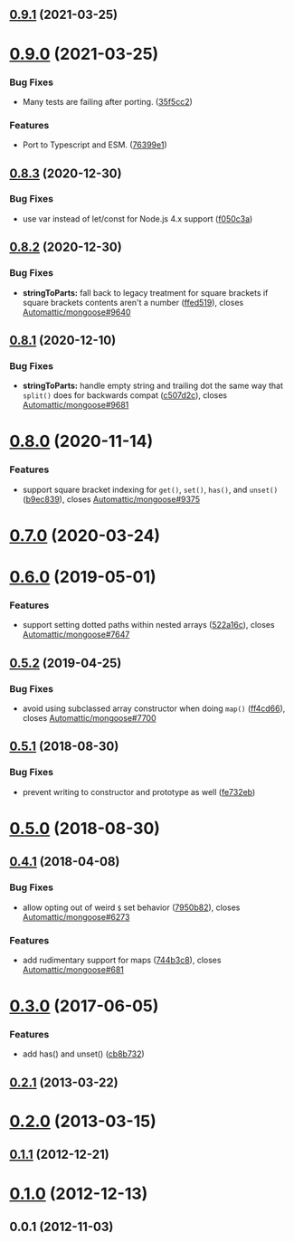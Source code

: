 ## [0.9.1](https://github.com/bscotch/mpath/compare/v0.9.0...v0.9.1) (2021-03-25)



# [0.9.0](https://github.com/bscotch/mpath/compare/0.8.3...v0.9.0) (2021-03-25)


### Bug Fixes

* Many tests are failing after porting. ([35f5cc2](https://github.com/bscotch/mpath/commit/35f5cc2491a77baf5ecd16fb40b35fd2335e9f19))


### Features

* Port to Typescript and ESM. ([76399e1](https://github.com/bscotch/mpath/commit/76399e1a188db1818abe5d16e56810d577dd493f))



## [0.8.3](https://github.com/bscotch/mpath/compare/0.8.2...0.8.3) (2020-12-30)


### Bug Fixes

* use var instead of let/const for Node.js 4.x support ([f050c3a](https://github.com/bscotch/mpath/commit/f050c3ab5b4c0ab46ee7254a0d79c2acce53109b))



## [0.8.2](https://github.com/bscotch/mpath/compare/0.8.1...0.8.2) (2020-12-30)


### Bug Fixes

* **stringToParts:** fall back to legacy treatment for square brackets if square brackets contents aren't a number ([ffed519](https://github.com/bscotch/mpath/commit/ffed5197e598df2b6a3312d09fe09b7a66c4de82)), closes [Automattic/mongoose#9640](https://github.com/Automattic/mongoose/issues/9640)



## [0.8.1](https://github.com/bscotch/mpath/compare/0.8.0...0.8.1) (2020-12-10)


### Bug Fixes

* **stringToParts:** handle empty string and trailing dot the same way that `split()` does for backwards compat ([c507d2c](https://github.com/bscotch/mpath/commit/c507d2c8e6cc20c1b67f2645e868f6d4dd521247)), closes [Automattic/mongoose#9681](https://github.com/Automattic/mongoose/issues/9681)



# [0.8.0](https://github.com/bscotch/mpath/compare/0.7.0...0.8.0) (2020-11-14)


### Features

* support square bracket indexing for `get()`, `set()`, `has()`, and `unset()` ([b9ec839](https://github.com/bscotch/mpath/commit/b9ec839743b9ab5dc86d663f929b37d46fbe572e)), closes [Automattic/mongoose#9375](https://github.com/Automattic/mongoose/issues/9375)



# [0.7.0](https://github.com/bscotch/mpath/compare/0.6.0...0.7.0) (2020-03-24)



# [0.6.0](https://github.com/bscotch/mpath/compare/0.5.2...0.6.0) (2019-05-01)


### Features

* support setting dotted paths within nested arrays ([522a16c](https://github.com/bscotch/mpath/commit/522a16c0c96cfbfa15463443cf7962f0647cfd52)), closes [Automattic/mongoose#7647](https://github.com/Automattic/mongoose/issues/7647)



## [0.5.2](https://github.com/bscotch/mpath/compare/0.5.1...0.5.2) (2019-04-25)


### Bug Fixes

* avoid using subclassed array constructor when doing `map()` ([ff4cd66](https://github.com/bscotch/mpath/commit/ff4cd6628d854853949950e619c5d6a5097694e4)), closes [Automattic/mongoose#7700](https://github.com/Automattic/mongoose/issues/7700)



## [0.5.1](https://github.com/bscotch/mpath/compare/0.5.0...0.5.1) (2018-08-30)


### Bug Fixes

* prevent writing to constructor and prototype as well ([fe732eb](https://github.com/bscotch/mpath/commit/fe732eb05adebe29d1d741bdf3981afbae8ea94d))



# [0.5.0](https://github.com/bscotch/mpath/compare/0.4.1...0.5.0) (2018-08-30)



## [0.4.1](https://github.com/bscotch/mpath/compare/0.3.0...0.4.1) (2018-04-08)


### Bug Fixes

* allow opting out of weird `$` set behavior ([7950b82](https://github.com/bscotch/mpath/commit/7950b8232386c3e660b9926e67eb2b27e5c8eff9)), closes [Automattic/mongoose#6273](https://github.com/Automattic/mongoose/issues/6273)


### Features

* add rudimentary support for maps ([744b3c8](https://github.com/bscotch/mpath/commit/744b3c8de1d4225d78b25adacb5c8f0d592dd343)), closes [Automattic/mongoose#681](https://github.com/Automattic/mongoose/issues/681)



# [0.3.0](https://github.com/bscotch/mpath/compare/0.2.1...0.3.0) (2017-06-05)


### Features

* add has() and unset() ([cb8b732](https://github.com/bscotch/mpath/commit/cb8b732c96525c931495feb00cdf0ccced6384d0))



## [0.2.1](https://github.com/bscotch/mpath/compare/0.2.0...0.2.1) (2013-03-22)



# [0.2.0](https://github.com/bscotch/mpath/compare/0.1.1...0.2.0) (2013-03-15)



## [0.1.1](https://github.com/bscotch/mpath/compare/0.1.0...0.1.1) (2012-12-21)



# [0.1.0](https://github.com/bscotch/mpath/compare/0.0.1...0.1.0) (2012-12-13)



## 0.0.1 (2012-11-03)



